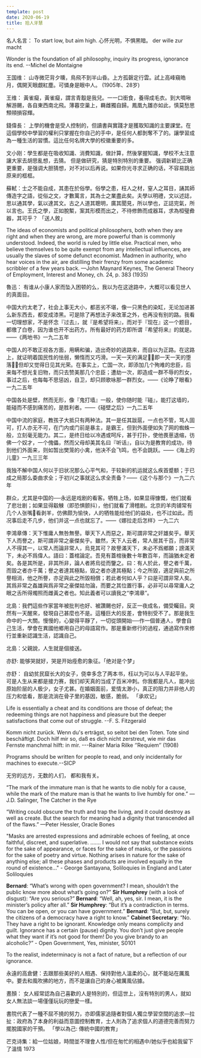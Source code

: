 ```yaml
---
template: post
date: 2020-06-19
title: 拾人牙慧
---
```


名人名言： To start low, but aim high. 心怀光明，不惧黑暗。 der wille zur macht

Wonder is the foundation of all philosophy, inquiry its progress, ignorance its end. --Michel de Montaigne

王国维： 山寺微茫背夕曛，鳥飛不到半山昏。上方孤磬定行雲。試上高峰窺皓月，偶開天眼覷紅塵。可憐身是眼中人。 (1905年、28岁)

王维： 黃雀癡，黃雀癡，謂言青鷇是我兒。一一口銜食，養得成毛衣。到大啁啾解游颺，各自東西南北飛。薄暮空巢上，羇雌獨自歸。鳳凰九雛亦如此，慎莫愁思顦顇損容輝。

錢偉長： 上學的機會是受人控制的，但讀書與實踐才是獲取知識的主要課堂。在這個學校中學習的權利只掌握在你自己的手中，是任何人都剝奪不了的。讓學習成為一種生活的習慣。這比任何名牌大學的校徽重要的多。

文小刚：學生都是在吸收知識、消費知識，做計算，然後掌握知識，學校不太注意讓大家去胡思亂想，去猜。 但是做研究，猜是特別特別的重要。 强调新颖比正确更重要，是强调大胆猜想，对不对以后再说。如果你光寻求正确的话，不容易跳出原来的框框。

蘇軾：士之不能自成，其患在於俗學。俗學之患，枉人之材，窒人之耳目，誦其師傳造字之語，從俗之文，才數萬言，其為士之業盡此矣。夫學以明禮，文以述誌，思以通其學，氣以達其文。古之人道其聰明，廣其聞見，所以學也，正誌完氣，所以言也。王氏之學，正如脫槧，案其形模而出之，不待修飾而成器耳，求為桓璧彜器，其可乎？ 「送人敘」

The ideas of economists and political philosophers, both when they are right and when they are wrong, are more powerful than is commonly understood. Indeed, the world is ruled by little else. Practical men, who believe themselves to be quite exempt from any intellectual influences, are usually the slaves of some defunct economist. Madmen in authority, who hear voices in the air, are distilling their frenzy from some academic scribbler of a few years back. —John Maynard Keynes, The General Theory of Employment, Interest and Money, ch. 24, p. 383 (1935)

魯迅： 有谁从小康人家而坠入困顿的么，我以为在这途路中，大概可以看见世人的真面目。

中国大约太老了，社会上事无大小，都恶劣不堪，像一只黑色的染缸，无论加进甚么新东西去，都变成漆黑。可是除了再想法子来改革之外，也再没有别的路。我看一切理想家，不是怀念『过去』，就『是希望将来』，而对于『现在』这一个题目，都缴了白卷，因为谁也开不出药方。所有最好的药方即所谓『希望将来』的就是。——《两地书》一九二五年

中国人的不敢正视各方面，用瞒和骗，造出奇妙的逃路来，而自以为正路。在这路上，就证明着国民性的怯弱，懒惰而又巧滑。一天一天的满足，即一天一天的堕落，但却又觉得日见其光荣。在事实上，亡国一次，即添加几个殉难的忠臣，后来每不想光复旧物，而只去赞美那几个忠臣；遭劫一次，即造成一群不辱的烈女，事过之后，也每每不思惩凶，自卫，却只顾歌咏那一群烈女。——《论睁了眼看》一九二五年

中国各处是壁，然而无形，像『鬼打墙』一般，使你随时能『碰』，能打这墙的，能碰而不感到痛苦的，是胜利者。——《碰壁之后》一九二五年

中国中流的家庭，教孩子大抵只有两种法。其一是任其跋扈，一点也不管，骂人固可，打人亦无不可，在门内或门前是暴主，是霸王，但到外面便如失了网的蜘蛛一般，立刻毫无能力。其二，是终日给以冷遇或呵斥，甚于打扑，使他畏葸退缩，彷佛一个奴才，一个傀儡，然而父母却美其名曰『听话』，自以为是教育的成功，待到他们外面来，则如暂出樊笼的小禽，他决不会飞鸣，也不会跳跃。——《海上的儿童》一九三三年

我独不解中国人何以于旧状况那么心平气和，于较新的机运就这么疾首蹙额；于已成之局那么委曲求全；于初兴之事就这么求全责备？——《这个与那个》一九二六年

群众，尤其是中国的──永远是戏剧的看客。牺牲上场，如果显得慷慨，他们就看了悲壮剧；如果显得觳觫（即恐惧颤抖），他们就看了滑稽剧。北京的羊肉铺常有几个人张嘴看剥羊，仿佛颇为愉快，人的牺牲能给他们的益处，也不过如此。而况事后走不几步，他们并这一点也就忘了。——《娜拉走后怎样》一九二六



李鴻章傳：天下惟庸人無咎無譽。舉天下人而惡之，斯可謂非常之奸雄矣乎。舉天下人而譽之，斯可謂非常之豪傑矣乎。雖然，天下人云者，常人居其千百，而非常人不得其一，以常人而論非常人，烏見其可？故譽滿天下，未必不爲鄉願；謗滿天下，未必不爲偉人。語曰：蓋棺論定。吾見有蓋棺後數十年數百年，而論猶未定者矣。各是其所是，非其所非，論人者將烏從而鑒之。曰：有人於此，譽之者千萬，而毀之者亦千萬；譽之者達其極點，毀之者亦達其極點；今之所毀，適足與前之所譽相消，他之所譽，亦足與此之所毀相償；若此者何如人乎？曰是可謂非常人矣。其爲非常之姦雄與爲非常之豪傑姑勿論，而要之其位置行事，必非可以尋常庸人之眼之舌所得燭照而雌黃之者也。知此義者可以讀我之“李鴻章”。

北島：我們這些作家當年被批判也好、被讚颺也好，反正一夜成名，備受矚目。突然有一天醒來，發現自己甚麼也不是。這種巨大的反差，會特别受不了。那是我生命中的一大關。慢慢的，心變得平靜了，一切從頭開始──作一個普通人，學會自己生活，學會在異國他鄉用自己的母語寫作。那是重新修行的過程，通過寫作來修行並重新認識生活，認識自己。

北島：父親說，人生就是個接送。

亦舒: 能够哭就好，哭是开始痊愈的象征。「绝对是个梦」 

亦舒： 自幼贫民窟长大的女子，侥幸多念了两本书，枉以为可以与人平起平坐。可是人生从来都是接力赛，我们却天真的当成了百米冲刺。你我都是凡人，能冲出原始阶层的人极少，女子尤甚。在婚姻面前，爱情太渺小，真正的阻力并非他人的压力和低看，那是流淌在骨子里的基因，敏感，脆弱。 「承欢记」



Life is essentially a cheat and its conditions are those of defeat; the redeeming things are not happiness and pleasure but the deeper satisfactions that come out of struggle. --F. S. Fitzgerald

Komm nicht zurück. Wenn du's erträgst, so seitot bei den Toten. Tote sind beschäftigt. Doch hilf mir so, daß es dich nicht zerstreut, wie mir das Fernste manchmal hilft: in mir. ---Rainer Maria Rilke ‘’Requiem‘’ (1908)

Programs should be written for people to read, and only incidentally for machines to execute.--SICP

无穷的远方，无数的人们， 都和我有关。

“The mark of the immature man is that he wants to die nobly for a cause, while the mark of the mature man is that he wants to live humbly for one.” ― J.D. Salinger, The Catcher in the Rye

“Writing could obscure the truth and trap the living, and it could destroy as well as create. But the search for meaning had a dignity that transcended all of the flaws.” —Peter Hessler, Oracle Bones

"Masks are arrested expressions and admirable echoes of feeling, at once faithful, discreet, and superlative. ....... I would not say that substance exists for the sake of appearance, or faces for the sake of masks, or the passions for the sake of poetry and virtue. Nothing arises in nature for the sake of anything else; all these phases and products are involved equally in the round of existence..." - George Santayana, Soliloquies in England and Later Soliloquies


**Bernard**: “What’s wrong with open government? I mean, shouldn’t the public know more about what’s going on?” **Sir Humphrey** (with a look of disgust): “Are you serious?” **Bernard**: “Well, ah, yes, sir. I mean, it is the minister’s policy after all.” **Sir Humphrey**: “But it’s a contradiction in terms. You can be open, or you can have government.” **Bernard**: “But, but, surely the citizens of a democracy have a right to know.” **Cabinet Secretary**: “No. They have a right to be ignorant. Knowledge only means complicity and guilt. Ignorance has a certain (pause) dignity. You don’t just give people what they want if it’s not good for them! Do you give brandy to an alcoholic?” - Open Government, Yes, minister, S0101

To the realist, indeterminacy is not a fact of nature, but a reflection of our ignorance.

永遠的高倉健：去跟那些美好的人相遇、保持對他人溫柔的心，就不能站在厲風中。要去和風吹拂的地方，而不是讓自己的身心被厲風佔據。 

晝顏： 女人經常認為自己喜歡的人是特別的，但這世上，沒有特別的男人，就如女人無法談一場僅僅玩玩的戀愛一樣。 

書院代表了一種不屈不撓的努力，亦即儒家追隨者對個人獨立學習空間的追求—拉扯：政府為了本身的利益而意圖控制教育，士人則為了追求個人的道德完善而努力擺脫國家的干預。  「學以為己: 傳統中國的教育」

芒克诗集：給一位姑娘，時間並不理會人性/但在匆忙的相遇中/她似乎也給我留下了溫情 1973

